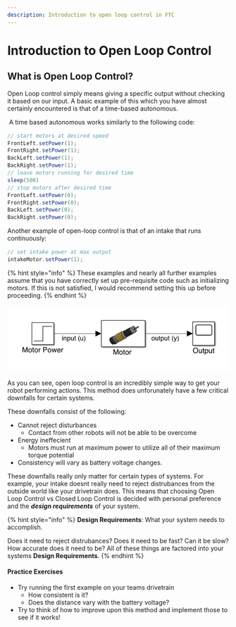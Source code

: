 ```yaml
---
description: Introduction to open loop control in FTC
---
```


# Introduction to Open Loop Control

## What is Open Loop Control?

Open Loop control simply means giving a specific output without checking it based on our input. A basic example of this which you have almost certainly encountered is that of a time-based autonomous.

‌ A time based autonomous works similarly to the following code:

```java
// start motors at desired speed
FrontLeft.setPower(1);
FrontRight.setPower(1);
BackLeft.setPower(1);
BackRight.setPower(1);
// leave motors running for desired time 
sleep(500)
// stop motors after desired time 
FrontLeft.setPower(0);
FrontRight.setPower(0);
BackLeft.setPower(0);
BackRight.setPower(0);
```

Another example of open-loop control is that of an intake that runs continuously:

```java
// set intake power at max output 
intakeMotor.setPower(1);
```

{% hint style="info" %}
These examples and nearly all further examples assume that you have correctly set up pre-requisite code such as initializing motors. If this is not satisfied, I would recommend setting this up before proceeding.
{% endhint %}

![Simulink Diagram of an Open Loop Motor controller](.gitbook/assets/screen-shot-2021-04-08-at-7.20.35-pm.png)

As you can see, open loop control is an incredibly simple way to get your robot performing actions.  This method does unforunately have a few critical downfalls for certain systems. 

These downfalls consist of the following:

* Cannot reject disturbances
  * Contact from other robots will not be able to be overcome 
* Energy ineffecient
  * Motors must run at maximum power to utilize all of their maximum torque potential 
* Consistency will vary as battery voltage changes.     

These downfalls really only matter for certain types of systems.  For example, your intake doesnt really need to reject distrubances from the outside world like your drivetrain does.  This means that choosing Open Loop Control vs Closed Loop Control is decided with personal preference and the _**design requirements**_ of your system.

{% hint style="info" %}
**Design Requirements**: What your system needs to accomplish.

Does it need to reject distrubances? Does it need to be fast? Can it be slow? How accurate does it need to be? All of these things  are factored into your systems **Design Requirements**. 
{% endhint %}

#### Practice Exercises

* Try running the first example on your teams drivetrain
  * How consistent is it?
  * Does the distance vary with the battery voltage?
* Try to think of how to improve upon this method and implement those to see if it works! 


